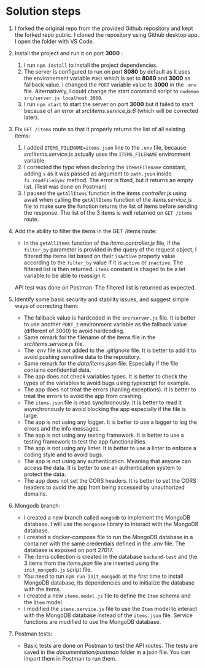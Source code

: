 # Solution steps

1.  I forked the original repo from the provided Github repository and kept the forked repo public. I cloned the repository using Github desktop app. I open the folder with VS Code.

1.  Install the project and run it on port **3000** :

    1. I run `npm install` to install the project dependencies.
    1. The server is configured to run on port **8080** by default as it uses the environement variable `PORT` which is set to **8080** and **3000** as fallback value. I changed the `PORT` variable value to **3000** in the `.env` file. Alternatively, I could change the start command script to `nodemon src/server.js localhost 3000`.
    1. I run `npm start` to start the server on port **3000** but it failed to start because of an error at _src\items.service.js:6_ (which will be corrected later).

1.  Fix `GET /items` route so that it properly returns the list of all existing items:

    1. I added `ITEMS_FILENAME=items.json` line to the `.env` file, because _src\items.service.js_ actually uses the `ITEMS_FILENAME` environment variable.
    1. I corrected the typo when declaring the `itemsFilename` constant, adding `s` as it was passed as argument to `path.join` inside `fs.readFileSync` method.
       The error is fixed, but it returns an empty list. (Test was done on Postman)
    1. I paused the `getAllItems` function in the _items.controller.js_ using await when calling the `getAllItems` function of the _items.service.js_ file to make sure the function returns the list of items before sending the response. The list of the 3 items is well returned on `GET /items` route.

1.  Add the ability to filter the items in the GET /items route:

    - In the `getAllItems` function of the _items.controller.js_ file, if the `filter_by` parameter is provided in the query of the request object, I filtered the items list based on their `isActive` property value according to the `filter_by` value if it is `active` or `inactive`. The filtered list is then returned. `items` constant is chaged to be a let variable to be able to reassign it.

    API test was done on Postman. The filtered list is returned as expected.

1.  Identify some basic security and stability issues, and suggest simple ways of correcting them:

    - The fallback value is hardcoded in the `src/server.js` file. It is better to use another `PORT_2` environment variable as the fallback value (different of 3000) to avoid hardcoding.
    - Same remark for the filename of the items file in the _src/items.service.js_ file.
    - The _.env_ file is not added to the _.gitignore_ file. It is better to add it to avoid pushing sensitive data to the repository.
    - Same remark for the _data/items.json_ file. Especially if the file contains confidential data.
    - The app does not check variables types. It is better to check the types of the variables to avoid bugs using typescript for example.
    - The app does not treat the errors (hanling exceptions). It is better to treat the errors to avoid the app from crashing.
    - The `items.json` file is read synchronously. It is better to read it asynchronously to avoid blocking the app especially if the file is large.
    - The app is not using any logger. It is better to use a logger to log the errors and the info messages.
    - The app is not using any testing framework. It is better to use a testing framework to test the app functionalities.
    - The app is not using any linter. It is better to use a linter to enforce a coding style and to avoid bugs.
    - The app is not using any authentication. Meaning that anyone can access the data. It is better to use an authentication system to protect the data.
    - The app does not set the CORS headers. It is better to set the CORS headers to avoid the app from being accessed by unauthorized domains.

1.  Mongodb branch:

    - I created a new branch called `mongodb` to implement the MongoDB database. I will use the `mongoose` library to interact with the MongoDB database.
    - I created a docker-compose file to run the MongoDB database in a container with the same credentials defined in the _.env_ file. The database is exposed on port 27017.
    - The items collection is created in the database `backend-test` and the 3 items from the _items.json_ file are inserted using the `init_mongodb.js` script file.
    - You need to run `npm run init_mongodb` at the first time to install MongoDB database, its dependencies and to initialize the database with the items.
    - I created a new `items.model.js` file to define the `Item` schema and the `Item` model.
    - I modified the `items.service.js` file to use the `Item` model to interact with the MongoDB database instead of the `items.json` file. Service functions are modified to use the MongoDB database.

1.  Postman tests:
    - Basic tests are done on Postman to test the API routes. The tests are saved in the _documentation/postman_ folder in a json file. You can import them in Postman to run them.
